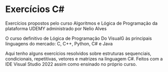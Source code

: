 # Exercícios C#

Exercícios propostos pelo curso Algoritmos e Lógica de Programação da plataforma UDEMY administrado por Nelio Alves

O curso definitivo de Lógica de Programação Do VisualG às principais linguagens do mercado: C, C++, Python, C# e Java

Aqui tenho alguns exercícios resolvidos sobre estruturas sequenciais, condicionais, repetitivas, vetores e matrizes na linguagem C#. Feitos com a IDE Visual Studio 2022 assim como ensinado no próprio curso.
